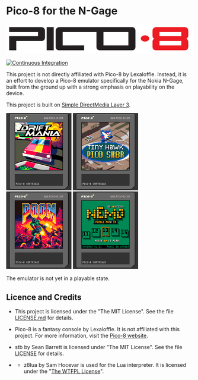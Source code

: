 # Pico-8 for the N-Gage

![Logo](media/logo.png)

[![Continuous Integration](https://github.com/ngagesdk/Pico-8/actions/workflows/nokia-ngage.yml/badge.svg)](https://github.com/ngagesdk/Pico-8/actions/workflows/nokia-ngage.yml)

This project is not directly affiliated with Pico-8 by Lexaloffle.  Instead, it is an effort
to develop a Pico-8 emulator specifically for the Nokia N-Gage, built from the ground up with
a strong emphasis on playability on the device.

This project is built on [Simple DirectMedia Layer 3](https://www.libsdl.org/).

![Screenshot 1](media/screenshot_1.png) ![Screenshot 2](media/screenshot_2.png) ![Screenshot 3](media/screenshot_3.png) ![Screenshot 4](media/screenshot_4.png)

The emulator is not yet in a playable state.

## Licence and Credits

- This project is licensed under the "The MIT License".  See the file
  [LICENSE.md](LICENSE.md) for details.

- Pico-8 is a fantasy console by Lexaloffle.  It is not affiliated with this project.
  For more information, visit the [Pico-8 website](https://www.lexaloffle.com/pico-8.php).

- stb by Sean Barrett is licensed under "The MIT License".  See the file
  [LICENSE](https://github.com/nothings/stb/blob/master/LICENSE) for
  details.

- - z8lua by Sam Hocevar is used for the Lua interpreter.  It is licensed under the
  "[The WTFPL License](http://www.wtfpl.net)".